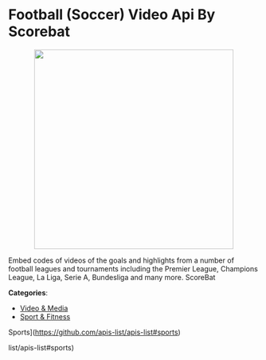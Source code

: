 # Football (Soccer) Video Api By Scorebat
<p align="center">
    <img width="400" src="https://raw.githubusercontent.com/apis-list/apis-list/apis/football-soccer-video-api-by-scorebat/logo_256x256.png" />
</p>

Embed codes of videos of the goals and highlights from a number of football leagues and tournaments including the Premier League, Champions League, La Liga, Serie A, Bundesliga and many more.  ScoreBat



**Categories**:
- [Video & Media](https://github.com/apis-list/apis-list#video-and-media)
- [Sport & Fitness](https://github.com/apis-list/apis-list#sport-and-fitness)



Sports](https://github.com/apis-list/apis-list#sports)






list/apis-list#sports)



